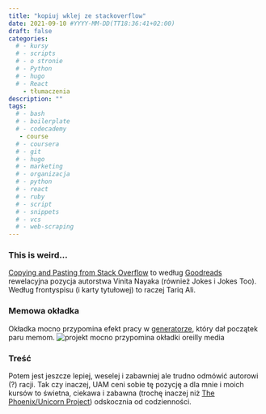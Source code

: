 ```yaml
---
title: "kopiuj wklej ze stackoverflow"
date: 2021-09-10 #YYYY-MM-DD(TT18:36:41+02:00)
draft: false
categories:
  # - kursy
  # - scripts
  # - o stronie
  # - Python
  # - hugo
  # - React
    - tłumaczenia
description: ""
tags:
  # - bash
  # - boilerplate
  # - codecademy
   - course
  # - coursera
  # - git
  # - hugo
  # - marketing
  # - organizacja
  # - python
  # - react
  # - ruby
  # - script
  # - snippets
  # - vcs
  # - web-scraping
---
```


### This is weird... 
[Copying and Pasting from Stack Overflow](https://tra38.gitbooks.io/essential-copying-and-pasting-from-stack-overflow/content/) to według [Goodreads](https://www.goodreads.com/book/show/29437996-copying-and-pasting-from-stack-overflow?ac=1&from_search=true&qid=LceEyos8Ay&rank=1) rewelacyjna pozycja autorstwa Vinita Nayaka (również Jokes i Jokes Too). Według frontyspisu (i karty tytułowej) to raczej Tariq Ali.

### Memowa okładka
Okładka mocno przypomina efekt pracy w [generatorze](https://dev.to/rly), który dał początek paru memom.
![projekt mocno przypomina okładki oreilly media](https://github.com/krzysiekwie/essential-copying-and-pasting-from-stack-overflow-pl/raw/main/cover.jpg)

### Treść
Potem jest jeszcze lepiej, weselej i zabawniej ale trudno odmówić autorowi (?) racji. Tak czy inaczej, UAM ceni sobie tę pozycję a dla mnie i moich kursów to świetna, ciekawa i zabawna (trochę inaczej niż [The Phoenix/Unicorn Project](http://www.realgenekim.me/)) odskocznia od codzienności.




